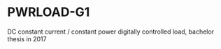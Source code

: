 # PWRLOAD-G1
DC constant current / constant power digitally controlled load, bachelor thesis in 2017
